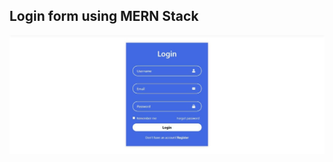 ## Login form using MERN Stack


![Login image](https://github.com/Aishwarya7S/loginReact/blob/a6dcf276e014f7497cac1dca2a0757b0b9a4f439/Login.jpeg)

